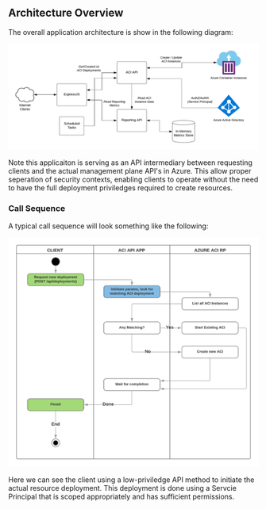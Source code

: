 ## Architecture Overview

The overall application architecture is show in the following diagram:

![Architecture Overview](architecture-overview.png)

Note this applicaiton is serving as an API intermediary between requesting clients and the actual management plane API's in Azure. This allow proper seperation of security contexts, enabling clients to operate without the need to have the full deployment priviledges required to create resources. 

### Call Sequence

A typical call sequence will look something like the following:

![Request Deployment Sequence](request-deployment-sequence.png)

Here we can see the client using a low-priviledge API method to initiate the actual resource deployment. This deployment is done using a Servcie Principal that is scoped appropriately and has sufficient permissions.